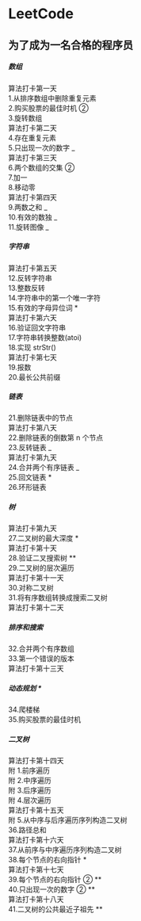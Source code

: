# LeetCode

## 为了成为一名合格的程序员

##### 数组

算法打卡第一天<br/> 1.从排序数组中删除重复元素<br/> 2.购买股票的最佳时机 ②<br/> 3.旋转数组<br/>
算法打卡第二天<br/> 4.存在重复元素<br/> 5.只出现一次的数字 _<br/>
算法打卡第三天<br/> 6.两个数组的交集 ②<br/> 7.加一<br/> 8.移动零<br/>
算法打卡第四天<br/> 9.两数之和 _<br/> 10.有效的数独 _<br/> 11.旋转图像 _<br/>

##### 字符串

算法打卡第五天<br/> 12.反转字符串<br/> 13.整数反转<br/> 14.字符串中的第一个唯一字符<br/> 15.有效的字母异位词 \*<br/>
算法打卡第六天<br/> 16.验证回文字符串<br/> 17.字符串转换整数(atoi)<br/> 18.实现 strStr()<br/>
算法打卡第七天<br/> 19.报数<br/> 20.最长公共前缀<br/>

##### 链表

21.删除链表中的节点<br/>
算法打卡第八天<br/> 22.删除链表的倒数第 n 个节点<br/> 23.反转链表 _<br/>
算法打卡第九天<br/> 24.合并两个有序链表 _<br/> 25.回文链表 \*<br/> 26.环形链表<br/>

##### 树

算法打卡第九天<br/> 27.二叉树的最大深度 \*<br/>
算法打卡第十天<br/> 28.验证二叉搜索树 \*\*<br/> 29.二叉树的层次遍历<br/>
算法打卡第十一天<br/> 30.对称二叉树<br/> 31.将有序数组转换成搜索二叉树<br/>
算法打卡第十二天<br/>

##### 排序和搜索

32.合并两个有序数组<br/> 33.第一个错误的版本<br/>
算法打卡第十三天<br/>

##### 动态规划 \*

34.爬楼梯<br/> 35.购买股票的最佳时机<br/>

##### 二叉树

算法打卡第十四天<br/>
附 1.前序遍历<br/>
附 2.中序遍历<br/>
附 3.后序遍历<br/>
附 4.层次遍历<br/>
算法打卡第十五天<br/>
附 5.从中序与后序遍历序列构造二叉树<br/> 36.路径总和<br/>
算法打卡第十六天<br/> 37.从前序与中序遍历序列构造二叉树<br/> 38.每个节点的右向指针 \*<br/>
算法打卡第十七天<br/> 39.每个节点的右向指针 ② \*\*<br/> 40.只出现一次的数字 ② \*\*<br/>
算法打卡第十八天<br/> 41.二叉树的公共最近子祖先 \*\*<br/>
